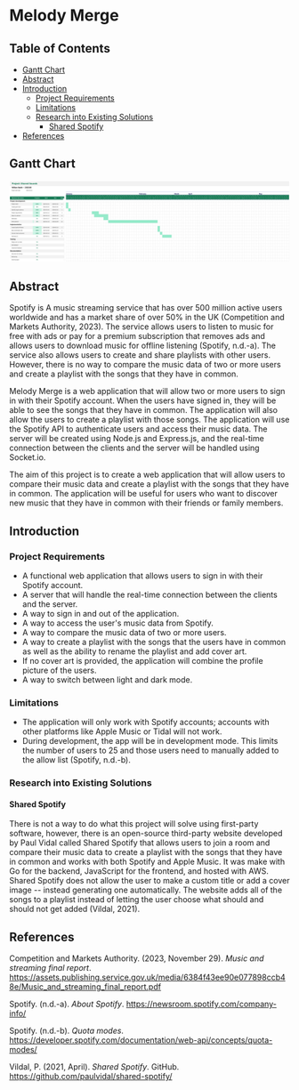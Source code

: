 # Melody Merge

## Table of Contents

- [Gantt Chart](#gantt-chart)
- [Abstract](#abstract)
- [Introduction](#introduction)
  - [Project Requirements](#project-requirements)
  - [Limitations](#limitations)
  - [Research into Existing Solutions](#research-into-existing-solutions)
    - [Shared Spotify](#shared-spotify)
- [References](#references)

## Gantt Chart

![Gantt Chart](gantt-chart.png)

## Abstract

Spotify is A music streaming service that has over 500 million active users worldwide and has a market share of over 50% in the UK (Competition and Markets Authority, 2023). The service allows users to listen to music for free with ads or pay for a premium subscription that removes ads and allows users to download music for offline listening (Spotify, n.d.-a). The service also allows users to create and share playlists with other users. However, there is no way to compare the music data of two or more users and create a playlist with the songs that they have in common.

Melody Merge is a web application that will allow two or more users to sign in with their Spotify account. When the users have signed in, they will be able to see the songs that they have in common. The application will also allow the users to create a playlist with those songs. The application will use the Spotify API to authenticate users and access their music data. The server will be created using Node.js and Express.js, and the real-time connection between the clients and the server will be handled using Socket.io.

The aim of this project is to create a web application that will allow users to compare their music data and create a playlist with the songs that they have in common. The application will be useful for users who want to discover new music that they have in common with their friends or family members.

## Introduction

### Project Requirements

- A functional web application that allows users to sign in with their Spotify account.
- A server that will handle the real-time connection between the clients and the server.
- A way to sign in and out of the application.
- A way to access the user's music data from Spotify.
- A way to compare the music data of two or more users.
- A way to create a playlist with the songs that the users have in common as well as the ability to rename the playlist and add cover art.
- If no cover art is provided, the application will combine the profile picture of the users.
- A way to switch between light and dark mode.

### Limitations

- The application will only work with Spotify accounts; accounts with other platforms like Apple Music or Tidal will not work.
- During development, the app will be in development mode. This limits the number of users to 25 and those users need to manually added to the allow list (Spotify, n.d.-b).

### Research into Existing Solutions

#### Shared Spotify

There is not a way to do what this project will solve using first-party software, however, there is an open-source third-party website developed by Paul Vidal called Shared Spotify that allows users to join a room and compare their music data to create a playlist with the songs that they have in common and works with both Spotify and Apple Music. It was make with Go for the backend, JavaScript for the frontend, and hosted with AWS. Shared Spotify does not allow the user to make a custom title or add a cover image -- instead generating one automatically. The website adds all of the songs to a playlist instead of letting the user choose what should and should not get added (Vildal, 2021).

## References

Competition and Markets Authority. (2023, November 29). _Music and streaming final report_. <https://assets.publishing.service.gov.uk/media/6384f43ee90e077898ccb48e/Music_and_streaming_final_report.pdf>

Spotify. (n.d.-a). _About Spotify_. <https://newsroom.spotify.com/company-info/>

Spotify. (n.d.-b). _Quota modes_. <https://developer.spotify.com/documentation/web-api/concepts/quota-modes/>

Vildal, P. (2021, April). _Shared Spotify_. GitHub. <https://github.com/paulvidal/shared-spotify/>
